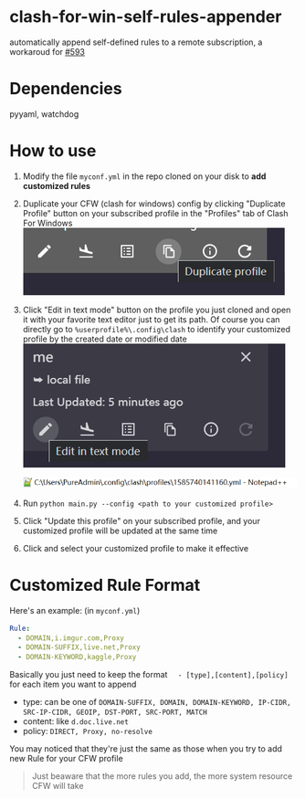 # clash-for-win-self-rules-appender
automatically append self-defined rules to a remote subscription, a workaroud for [#593](https://github.com/Fndroid/clash_for_windows_pkg/issues/593)

# Dependencies
pyyaml, watchdog

# How to use
1. Modify the file `myconf.yml` in the repo cloned on your disk to **add customized rules**
2. Duplicate your CFW (clash for windows) config by clicking "Duplicate Profile" button on your subscribed profile in the "Profiles" tab of Clash For Windows
   ![Duplicate Config](dup_config.png)
3. Click "Edit in text mode" button on the profile you just cloned and open it with your favorite text editor just to get its path. Of course you can directly go to `%userprofile%\.config\clash` to identify your customized profile by the created date or modified date
   ![Edit Custom Config](edit_custom_config.png)
   
   ![Custom Config Path](custom_config_path.png)
4. Run `python main.py --config <path to your customized profile>`
5. Click "Update this profile" on your subscribed profile, and your customized profile will be updated at the same time
6. Click and select your customized profile to make it effective

# Customized Rule Format
Here's an example: (in `myconf.yml`)
```yml
Rule:
  - DOMAIN,i.imgur.com,Proxy
  - DOMAIN-SUFFIX,live.net,Proxy
  - DOMAIN-KEYWORD,kaggle,Proxy
```
Basically you just need to keep the format `  - [type],[content],[policy]` for each item you want to append

 * type: can be one of `DOMAIN-SUFFIX, DOMAIN, DOMAIN-KEYWORD, IP-CIDR, SRC-IP-CIDR, GEOIP, DST-PORT, SRC-PORT, MATCH`
 * content: like `d.doc.live.net`
 * policy: `DIRECT, Proxy, no-resolve`

You may noticed that they're just the same as those when you try to add new Rule for your CFW profile

> Just beaware that the more rules you add, the more system resource CFW will take


